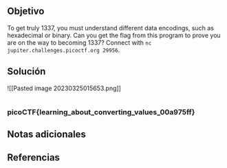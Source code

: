 ## Objetivo
To get truly 1337, you must understand different data encodings, such as hexadecimal or binary. Can you get the flag from this program to prove you are on the way to becoming 1337? Connect with `nc jupiter.challenges.picoctf.org 29956`.

## Solución
![[Pasted image 20230325015653.png]]
```bash

```

### picoCTF{learning_about_converting_values_00a975ff}
## Notas adicionales
## Referencias
